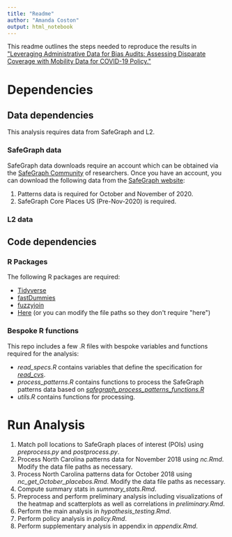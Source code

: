 ```yaml
---
title: "Readme"
author: "Amanda Coston"
output: html_notebook
---
```


This readme outlines the steps needed to reproduce the results in ["Leveraging Administrative Data for Bias Audits: Assessing Disparate Coverage with Mobility Data for COVID-19 Policy."](https://arxiv.org/abs/2011.07194)

# Dependencies
## Data dependencies
This analysis requires data from SafeGraph and L2.

### SafeGraph data
SafeGraph data downloads require an account which can be obtained via the [SafeGraph Community](https://safegraph-community.slack.com
) of researchers.
Once you have an account, you can download the following data from the [SafeGraph website](https://catalog.safegraph.io/):

1. Patterns data is required for October and November of 2020.
2. SafeGraph Core Places US (Pre-Nov-2020) is required. 

### L2 data

## Code dependencies
### R Packages
The following R packages are required:

- [Tidyverse](https://www.tidyverse.org/packages/)
- [fastDummies](https://cran.r-project.org/web/packages/fastDummies/fastDummies.pdf)
- [fuzzyjoin](https://cran.r-project.org/web/packages/fuzzyjoin/index.html)
- [Here](https://here.r-lib.org/) (or you can modify the file paths so they don't require "here")


### Bespoke R functions

This repo includes a few .R files with bespoke variables and functions required for the analysis:

- _read_specs.R_ contains variables that define the specification for _[read_cvs](https://readr.tidyverse.org/reference/read_delim.html)_.
- _process_patterns.R_ contains functions to process the SafeGraph patterns data based on _[safegraph_process_patterns_functions.R](https://github.com/stanfordfuturebay/stanfordfuturebay.github.io/blob/master/covid19/safegraph_process_patterns_functions.R)_
- _utils.R_ contains functions for processing.


# Run Analysis 
1. Match poll locations to SafeGraph places of interest (POIs) using _preprocess.py_ and _postprocess.py_.
2. Process North Carolina patterns data for November 2018 using _nc.Rmd_. Modify the data file paths as necessary.  
3. Process North Carolina patterns data for October 2018 using _nc_get_October_placebos.Rmd_. Modify the data file paths as necessary. 
4. Compute summary stats in _summary_stats.Rmd_.
5. Preprocess and perform preliminary analysis including visualizations of the heatmap and scatterplots as well as correlations in _preliminary.Rmd_.
6. Perform the main analysis in _hypothesis_testing.Rmd_.
7. Perform policy analysis in _policy.Rmd_.
8. Perform supplementary analysis in appendix in _appendix.Rmd_.

